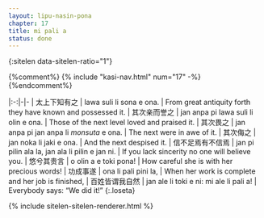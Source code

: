 ```yaml
---
layout: lipu-nasin-pona
chapter: 17
title: mi pali a
status: done
---
```


{:sitelen data-sitelen-ratio="1"}

{%comment%}
{% include "kasi-nav.html" num="17" -%}
{%endcomment%}

|:-:|-|-
| 太上下<wbr/>知有之 | lawa suli li sona e ona.                 | From great antiquity forth they have known and possessed it.
| 其次亲<wbr/>而誉之 | jan anpa pi lawa suli li olin e ona.     | Those of the next level loved and praised it.
| 其次畏之           | jan anpa pi jan anpa li _monsuta_ e ona. | The next were in awe of it.
| 其次侮之           | jan noka li jaki e ona.                  | And the next despised it.
| 信不足焉<wbr/>有不信焉 | jan pi pilin ala la, jan ala li pilin e jan ni. | If you lack sincerity no one will believe you.
| 悠兮其贵言             | o olin a e toki pona!                           | How careful she is with her precious words!
| 功成事遂               | ona li pali pini la,                            | When her work is complete and her job is finished,
| 百姓皆谓<wbr/>我自然   | jan ale li toki e ni: mi ale li pali a!         | Everybody says: “We did it!”
{:.loseta}

{% include sitelen-sitelen-renderer.html %}
